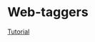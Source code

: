 # Web-taggers

[Tutorial](https://github.com/estnltk/estnltk/blob/devel_1.6/tutorials/taggers/web_taggers.ipynb)

